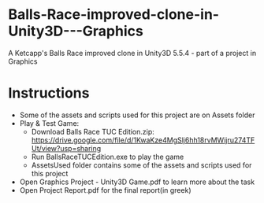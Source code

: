 # Balls-Race-improved-clone-in-Unity3D---Graphics
A Ketcapp's Balls Race improved clone in Unity3D 5.5.4 - part of a project in Graphics

# Instructions
- Some of the assets and scripts used for this project are on Assets folder 
- Play & Test Game:
	- Download Balls Race TUC Edition.zip: https://drive.google.com/file/d/1KwaKze4MgSlj6hh18rvMWijru274TFUt/view?usp=sharing
	- Run BallsRaceTUCEdition.exe to play the game
	- AssetsUsed folder contains some of the assets and scripts used for this project
- Open Graphics Project - Unity3D Game.pdf to learn more about the task
- Open Project Report.pdf for the final report(in greek)